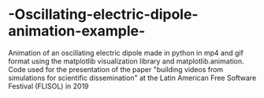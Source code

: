 # -Oscillating-electric-dipole-animation-example-
Animation of an oscillating electric dipole made in python in mp4 and gif format using the matplotlib visualization library and matplotlib.animation. Code used for the presentation of the paper "building videos from simulations for scientific dissemination" at the Latin American Free Software Festival (FLISOL) in 2019
